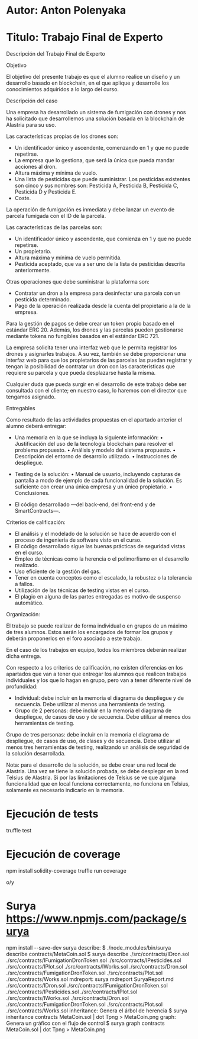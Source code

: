 # Autor: Anton Polenyaka
# Titulo: Trabajo Final de Experto

Descripción del Trabajo Final de Experto

Objetivo

El objetivo del presente trabajo es que el alumno realice un diseño y un desarrollo basado en blockchain, en el que aplique y desarrolle los conocimientos adquiridos a lo largo del curso.

Descripción del caso

Una empresa ha desarrollado un sistema de fumigación con drones y nos ha solicitado que desarrollemos una solución basada en la blockchain de Alastria para su uso.

Las características propias de los drones son:
-	Un identificador único y ascendente, comenzando en 1 y que no puede repetirse.
-	La empresa que lo gestiona, que será la única que pueda mandar acciones al dron.
-	Altura máxima y mínima de vuelo.
-	Una lista de pesticidas que puede suministrar. Los pesticidas existentes son cinco y sus nombres son: Pesticida A, Pesticida B, Pesticida C, Pesticida D y Pesticida E.
-	Coste.

La operación de fumigación es inmediata y debe lanzar un evento de parcela fumigada con el ID de la parcela.

Las características de las parcelas son:
-	Un identificador único y ascendente, que comienza en 1 y que no puede repetirse.
-	Un propietario.
-	Altura máxima y mínima de vuelo permitida.
-	Pesticida aceptado, que va a ser uno de la lista de pesticidas descrita anteriormente.

Otras operaciones que debe suministrar la plataforma son:
-	Contratar un dron a la empresa para desinfectar una parcela con un pesticida determinado.
-	Pago de la operación realizada desde la cuenta del propietario a la de la empresa.

Para la gestión de pagos se debe crear un token propio basado en el estándar ERC 20. Además, los drones y las parcelas pueden gestionarse mediante tokens no fungibles basados en el estándar ERC 721.

La empresa solicita tener una interfaz web que le permita registrar los drones y asignarles trabajos. A su vez, también se debe proporcionar una interfaz web para que los propietarios de las parcelas las puedan registrar y tengan la posibilidad de contratar un dron con las características que requiere su parcela y que pueda desplazarse hasta la misma.

Cualquier duda que pueda surgir en el desarrollo de este trabajo debe ser consultada con el cliente; en nuestro caso, lo haremos con el director que tengamos asignado.

Entregables

Como resultado de las actividades propuestas en el apartado anterior el alumno deberá entregar:

-	Una memoria en la que se incluya la siguiente información:
•	Justificación del uso de la tecnología blockchain para resolver el problema propuesto.
•	Análisis y modelo del sistema propuesto.
•	Descripción del entorno de desarrollo utilizado.
•	Instrucciones de despliegue.

-	Testing de la solución:
•	Manual de usuario, incluyendo capturas de pantalla a modo de ejemplo de cada funcionalidad de la solución. Es suficiente con crear una única empresa y un único propietario.
•	Conclusiones.

-	El código desarrollado —del back-end, del front-end y de SmartContracts—.


Criterios de calificación:

-	El análisis y el modelado de la solución se hace de acuerdo con el proceso de ingeniería de software visto en el curso.
-	El código desarrollado sigue las buenas prácticas de seguridad vistas en el curso.
-	Empleo de técnicas como la herencia o el polimorfismo en el desarrollo realizado.
-	Uso eficiente de la gestión del gas.
-	Tener en cuenta conceptos como el escalado, la robustez o la tolerancia a fallos.
-	Utilización de las técnicas de testing vistas en el curso.
-	El plagio en alguna de las partes entregadas es motivo de suspenso automático.




Organización:

El trabajo se puede realizar de forma individual o en grupos de un máximo de tres alumnos. Estos serán los encargados de formar los grupos y deberán proponerlos en el foro asociado a este trabajo.

En el caso de los trabajos en equipo, todos los miembros deberán realizar dicha entrega.

Con respecto a los criterios de calificación, no existen diferencias en los apartados que van a tener que entregar los alumnos que realicen trabajos individuales y los que lo hagan en grupo, pero van a tener diferente nivel de profundidad:

-	Individual: debe incluir en la memoria el diagrama de despliegue y de secuencia. Debe utilizar al menos una herramienta de testing.
-	Grupo de 2 personas: debe incluir en la memoria el diagrama de despliegue, de casos de uso y de secuencia. Debe utilizar al menos dos herramientas de testing.

Grupo de tres personas: debe incluir en la memoria el diagrama de despliegue, de casos de uso, de clases y de secuencia. Debe utilizar al menos tres herramientas de testing, realizando un análisis de seguridad de la solución desarrollada.

Nota: para el desarrollo de la solución, se debe crear una red local de Alastria. Una vez se tiene la solución probada, se debe desplegar en la red Telsius de Alastria. Si por las limitaciones de Telsius se ve que alguna funcionalidad que en local funciona correctamente, no funciona en Telsius, solamente es necesario indicarlo en la memoria.

# Ejecución de tests
truffle test

# Ejecución de coverage
npm install solidity-coverage
truffle run coverage

o/y

# Surya https://www.npmjs.com/package/surya
npm install --save-dev surya
    describe:
    $ ./node_modules/bin/surya describe contracts/MetaCoin.sol
    $ surya describe ./src/contracts/IDron.sol ./src/contracts/IFumigationDronToken.sol ./src/contracts/IPesticides.sol ./src/contracts/IPlot.sol ./src/contracts/IWorks.sol ./src/contracts/Dron.sol ./src/contracts/FumigationDronToken.sol ./src/contracts/Plot.sol ./src/contracts/Works.sol
    mdreport:
    surya mdreport SuryaReport.md ./src/contracts/IDron.sol ./src/contracts/IFumigationDronToken.sol ./src/contracts/IPesticides.sol ./src/contracts/IPlot.sol ./src/contracts/IWorks.sol ./src/contracts/Dron.sol ./src/contracts/FumigationDronToken.sol ./src/contracts/Plot.sol ./src/contracts/Works.sol
    inheritance: Genera el árbol de herencia
    $ surya inheritance contracts MetaCoin.sol | dot Tpng > MetaCoin.png
    graph: Genera un gráfico con el flujo de control
    $ surya graph contracts MetaCoin.sol | dot Tpng > MetaCoin.png